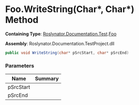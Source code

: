 # Foo\.WriteString\(Char\*, Char\*\) Method

**Containing Type**: [Roslynator.Documentation.Test](../../README.md)\.[Foo](../README.md)

**Assembly**: Roslynator\.Documentation\.TestProject\.dll

```csharp
public void WriteString(char* pSrcStart, char* pSrcEnd)
```

### Parameters

| Name | Summary |
| ---- | ------- |
| pSrcStart | |
| pSrcEnd | |

